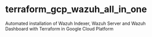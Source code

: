 # terraform_gcp_wazuh_all_in_one
Automated installation of Wazuh Indexer, Wazuh Server and Wazuh Dashboard with Terraform in Google Cloud Platform
